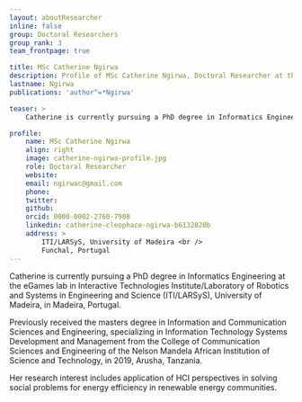 ```yaml
---
layout: aboutResearcher
inline: false
group: Doctoral Researchers
group_rank: 3
team_frontpage: true

title: MSc Catherine Ngirwa
description: Profile of MSc Catherine Ngirwa, Doctoral Researcher at the FEELab Group.
lastname: Ngirwa
publications: 'author^=*Ngirwa'

teaser: >
    Catherine is currently pursuing a PhD degree in Informatics Engineering at the eGames lab in Interactive Technologies Institute/Laboratory of Robotics and Systems in Engineering and Science (ITI/LARSyS), University of Madeira, in Madeira, Portugal.

profile:
    name: MSc Catherine Ngirwa
    align: right
    image: catherine-ngirwa-profile.jpg
    role: Doctoral Researcher
    website:
    email: ngirwac@gmail.com
    phone:
    twitter:
    github:
    orcid: 0000-0002-2760-7908
    linkedin: catherine-cleophace-ngirwa-b6132820b
    address: >
        ITI/LARSyS, University of Madeira <br />
        Funchal, Portugal
---
```


Catherine is currently pursuing a PhD degree in Informatics Engineering at the eGames lab in Interactive Technologies Institute/Laboratory of Robotics and Systems in Engineering and Science (ITI/LARSyS), University of Madeira, in Madeira, Portugal.

Previously received the masters degree in Information and Communication Sciences and Engineering, specializing in Information Technology Systems Development and Management from the College of Communication Sciences and Engineering of the Nelson Mandela African Institution of Science and Technology,  in 2019, Arusha, Tanzania.

Her research interest includes application of HCI perspectives in solving social problems for energy efficiency in renewable energy communities.
